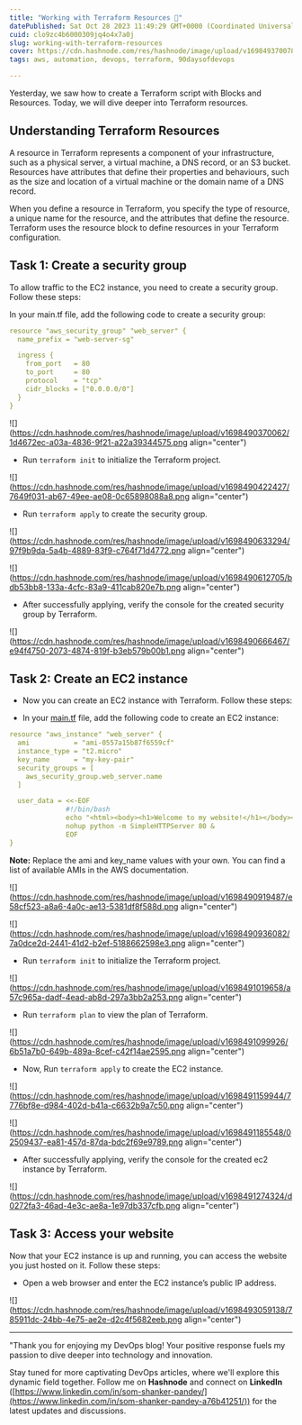 ```yaml
---
title: "Working with Terraform Resources 🚀"
datePublished: Sat Oct 28 2023 11:49:29 GMT+0000 (Coordinated Universal Time)
cuid: clo9zc4b6000309jq4o4x7a0j
slug: working-with-terraform-resources
cover: https://cdn.hashnode.com/res/hashnode/image/upload/v1698493700780/87cd3bd7-691c-469a-851c-a6d2987e6fb6.png
tags: aws, automation, devops, terraform, 90daysofdevops

---
```


Yesterday, we saw how to create a Terraform script with Blocks and Resources. Today, we will dive deeper into Terraform resources.

## Understanding Terraform Resources

A resource in Terraform represents a component of your infrastructure, such as a physical server, a virtual machine, a DNS record, or an S3 bucket. Resources have attributes that define their properties and behaviours, such as the size and location of a virtual machine or the domain name of a DNS record.

When you define a resource in Terraform, you specify the type of resource, a unique name for the resource, and the attributes that define the resource. Terraform uses the resource block to define resources in your Terraform configuration.

## Task 1: Create a security group

To allow traffic to the EC2 instance, you need to create a security group. Follow these steps:

In your main.tf file, add the following code to create a security group:

```yaml
resource "aws_security_group" "web_server" {
  name_prefix = "web-server-sg"

  ingress {
    from_port   = 80
    to_port     = 80
    protocol    = "tcp"
    cidr_blocks = ["0.0.0.0/0"]
  }
}
```

![](https://cdn.hashnode.com/res/hashnode/image/upload/v1698490370062/1d4672ec-a03a-4836-9f21-a22a39344575.png align="center")

* Run `terraform init` to initialize the Terraform project.
    

![](https://cdn.hashnode.com/res/hashnode/image/upload/v1698490422427/7649f031-ab67-49ee-ae08-0c65898088a8.png align="center")

* Run `terraform apply` to create the security group.
    

![](https://cdn.hashnode.com/res/hashnode/image/upload/v1698490633294/97f9b9da-5a4b-4889-83f9-c764f71d4772.png align="center")

![](https://cdn.hashnode.com/res/hashnode/image/upload/v1698490612705/bdb53bb8-133a-4cfc-83a9-411cab820e7b.png align="center")

* After successfully applying, verify the console for the created security group by Terraform.
    

![](https://cdn.hashnode.com/res/hashnode/image/upload/v1698490666467/e94f4750-2073-4874-819f-b3eb579b00b1.png align="center")

## Task 2: Create an EC2 instance

* Now you can create an EC2 instance with Terraform. Follow these steps:
    
* In your [main.tf](http://main.tf) file, add the following code to create an EC2 instance:
    

```yaml
resource "aws_instance" "web_server" {
  ami           = "ami-0557a15b87f6559cf"
  instance_type = "t2.micro"
  key_name      = "my-key-pair"
  security_groups = [
    aws_security_group.web_server.name
  ]

  user_data = <<-EOF
              #!/bin/bash
              echo "<html><body><h1>Welcome to my website!</h1></body></html>" > index.html
              nohup python -m SimpleHTTPServer 80 &
              EOF
}
```

**Note:** Replace the ami and key\_name values with your own. You can find a list of available AMIs in the AWS documentation.

![](https://cdn.hashnode.com/res/hashnode/image/upload/v1698490919487/e58cf523-a8a6-4a0c-ae13-5381df8f588d.png align="center")

![](https://cdn.hashnode.com/res/hashnode/image/upload/v1698490936082/7a0dce2d-2441-41d2-b2ef-5188662598e3.png align="center")

* Run `terraform init` to initialize the Terraform project.
    

![](https://cdn.hashnode.com/res/hashnode/image/upload/v1698491019658/a57c965a-dadf-4ead-ab8d-297a3bb2a253.png align="center")

* Run `terraform plan` to view the plan of Terraform.
    

![](https://cdn.hashnode.com/res/hashnode/image/upload/v1698491099926/6b51a7b0-649b-489a-8cef-c42f14ae2595.png align="center")

* Now, Run `terraform apply` to create the EC2 instance.
    

![](https://cdn.hashnode.com/res/hashnode/image/upload/v1698491159944/7776bf8e-d984-402d-b41a-c6632b9a7c50.png align="center")

![](https://cdn.hashnode.com/res/hashnode/image/upload/v1698491185548/02509437-ea81-457d-87da-bdc2f69e9789.png align="center")

* After successfully applying, verify the console for the created ec2 instance by Terraform.
    

![](https://cdn.hashnode.com/res/hashnode/image/upload/v1698491274324/d0272fa3-46ad-4e3c-ae8a-1e97db337cfb.png align="center")

## Task 3: Access your website

Now that your EC2 instance is up and running, you can access the website you just hosted on it. Follow these steps:

* Open a web browser and enter the EC2 instance’s public IP address.
    

![](https://cdn.hashnode.com/res/hashnode/image/upload/v1698493059138/785911dc-24bb-4e75-ae2e-d2c4f5682eeb.png align="center")

---

"Thank you for enjoying my DevOps blog! Your positive response fuels my passion to dive deeper into technology and innovation.

Stay tuned for more captivating DevOps articles, where we'll explore this dynamic field together. Follow me on **Hashnode** and connect on **LinkedIn** ([https://www.linkedin.com/in/som-shanker-pandey/](https://www.linkedin.com/in/som-shanker-pandey-a76b41251/)) for the latest updates and discussions.